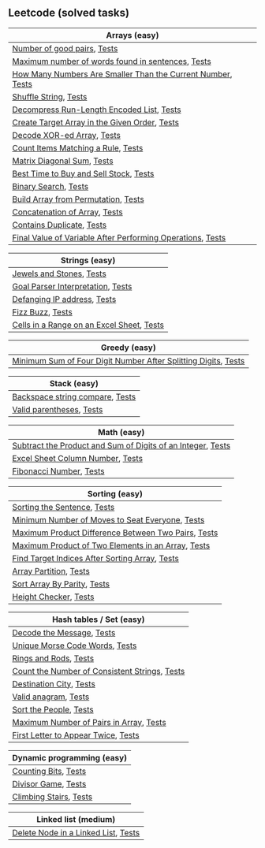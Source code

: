 ## Leetcode (solved tasks)

| Arrays (easy)                                                                                  |
| ---------------------------------------------------------------------------------------------- |
| [Number of good pairs](../app/src/main/java/pt/amn/knowledgebase/leetcode/easy/arrays/NumberOfGoodPairs.kt), [Tests](../app/src/test/java/pt/amn/knowledgebase/leetcode/easy/arrays/NumberOfGoodPairsTest.kt)  |
| [Maximum number of words found in sentences](../app/src/main/java/pt/amn/knowledgebase/leetcode/easy/arrays/MaximumNumberOfWordsFoundInSentences.kt), [Tests](../app/src/test/java/pt/amn/knowledgebase/leetcode/easy/arrays/MaximumNumberOfWordsFoundInSentencesTest.kt)  |
| [How Many Numbers Are Smaller Than the Current Number](../app/src/main/java/pt/amn/knowledgebase/leetcode/easy/arrays/SmallerNumbersThanCurrent.kt), [Tests](../app/src/test/java/pt/amn/knowledgebase/leetcode/easy/arrays/SmallerNumbersThanCurrentTest.kt)  |
| [Shuffle String](../app/src/main/java/pt/amn/knowledgebase/leetcode/easy/arrays/ShuffleString.kt), [Tests](../app/src/test/java/pt/amn/knowledgebase/leetcode/easy/arrays/ShuffleStringTest.kt)  |
| [Decompress Run-Length Encoded List](../app/src/main/java/pt/amn/knowledgebase/leetcode/easy/arrays/DecompressRunLengthEncodedList.kt), [Tests](../app/src/test/java/pt/amn/knowledgebase/leetcode/easy/arrays/DecompressRunLengthEncodedListTest.kt)  |
| [Create Target Array in the Given Order](../app/src/main/java/pt/amn/knowledgebase/leetcode/easy/arrays/CreateTargetArrayInTheGivenOrder.kt), [Tests](../app/src/test/java/pt/amn/knowledgebase/leetcode/easy/arrays/CreateTargetArrayInTheGivenOrderTest.kt)  |
| [Decode XOR-ed Array](../app/src/main/java/pt/amn/knowledgebase/leetcode/easy/arrays/DecodeXORedArray.kt), [Tests](../app/src/test/java/pt/amn/knowledgebase/leetcode/easy/arrays/DecodeXORedArrayTest.kt)  |
| [Count Items Matching a Rule](../app/src/main/java/pt/amn/knowledgebase/leetcode/easy/arrays/CountItemsMatchingARule.kt), [Tests](../app/src/test/java/pt/amn/knowledgebase/leetcode/easy/arrays/CountItemsMatchingARuleTest.kt)  |
| [Matrix Diagonal Sum](../app/src/main/java/pt/amn/knowledgebase/leetcode/easy/arrays/MatrixDiagonalSum.kt), [Tests](../app/src/test/java/pt/amn/knowledgebase/leetcode/easy/arrays/MatrixDiagonalSumTest.kt)  |
| [Best Time to Buy and Sell Stock](../app/src/main/java/pt/amn/knowledgebase/leetcode/easy/arrays/BestTimeToBuyAndSellStock.kt), [Tests](../app/src/test/java/pt/amn/knowledgebase/leetcode/easy/arrays/BestTimeToBuyAndSellStockTest.kt)  |
| [Binary Search](../app/src/main/java/pt/amn/knowledgebase/leetcode/easy/arrays/BinarySearch.kt), [Tests](../app/src/test/java/pt/amn/knowledgebase/leetcode/easy/arrays/BinarySearchTest.kt)  |
| [Build Array from Permutation](../app/src/main/java/pt/amn/knowledgebase/leetcode/easy/arrays/BuildArrayFromPermutation.kt), [Tests](../app/src/test/java/pt/amn/knowledgebase/leetcode/easy/arrays/BuildArrayFromPermutationTest.kt)  |
| [Concatenation of Array](../app/src/main/java/pt/amn/knowledgebase/leetcode/easy/arrays/ConcatenationArray.kt), [Tests](../app/src/test/java/pt/amn/knowledgebase/leetcode/easy/arrays/ConcatenationArrayTest.kt)  |
| [Contains Duplicate](../app/src/main/java/pt/amn/knowledgebase/leetcode/easy/arrays/ContainsDuplicate.kt), [Tests](../app/src/test/java/pt/amn/knowledgebase/leetcode/easy/arrays/ContainsDuplicateTest.kt)  |
| [Final Value of Variable After Performing Operations](../app/src/main/java/pt/amn/knowledgebase/leetcode/easy/arrays/FinalValueVariableAfterPerformingOperations.kt), [Tests](../app/src/test/java/pt/amn/knowledgebase/leetcode/easy/arrays/FinalValueVariableAfterPerformingOperationsTest.kt)  |


| Strings (easy)                                                                                  |
| ---------------------------------------------------------------------------------------------- |
| [Jewels and Stones](../app/src/main/java/pt/amn/knowledgebase/leetcode/easy/strings/JewelsAndStones.kt), [Tests](../app/src/test/java/pt/amn/knowledgebase/leetcode/easy/strings/JewelsAndStonesTest.kt)  |
| [Goal Parser Interpretation](../app/src/main/java/pt/amn/knowledgebase/leetcode/easy/strings/GoalParserInterpretation.kt), [Tests](../app/src/test/java/pt/amn/knowledgebase/leetcode/easy/strings/GoalParserInterpretationTest.kt)  |
| [Defanging IP address](../app/src/main/java/pt/amn/knowledgebase/leetcode/easy/strings/DefangingIPAddress.kt), [Tests](../app/src/test/java/pt/amn/knowledgebase/leetcode/easy/strings/DefangingIPAddressTest.kt)  |
| [Fizz Buzz](../app/src/main/java/pt/amn/knowledgebase/leetcode/easy/strings/FizzBuzz.kt), [Tests](../app/src/test/java/pt/amn/knowledgebase/leetcode/easy/strings/FizzBuzzTest.kt)  |
| [Cells in a Range on an Excel Sheet](../app/src/main/java/pt/amn/knowledgebase/leetcode/easy/strings/CellsInARangeOnAnExcelSheet.kt), [Tests](../app/src/test/java/pt/amn/knowledgebase/leetcode/easy/strings/CellsInARangeOnAnExcelSheetTest.kt)  |


| Greedy (easy)                                                                                  |
| ---------------------------------------------------------------------------------------------- |
| [Minimum Sum of Four Digit Number After Splitting Digits](../app/src/main/java/pt/amn/knowledgebase/leetcode/easy/greedy/MinimumSumOfFourDigit.kt), [Tests](../app/src/test/java/pt/amn/knowledgebase/leetcode/easy/greedy/MinimumSumOfFourDigitTest.kt)  |


| Stack (easy)                                                                                  |
| ---------------------------------------------------------------------------------------------- |
| [Backspace string compare](../app/src/main/java/pt/amn/knowledgebase/leetcode/easy/stack/BackspaceStringCompare.kt), [Tests](../app/src/test/java/pt/amn/knowledgebase/leetcode/easy/stack/BackspaceStringCompareTest.kt)  |
| [Valid parentheses](../app/src/main/java/pt/amn/knowledgebase/leetcode/easy/stack/ValidParentheses.kt), [Tests](../app/src/test/java/pt/amn/knowledgebase/leetcode/easy/stack/ValidParenthesesTest.kt)  |


| Math (easy)                                                                                  |
| ---------------------------------------------------------------------------------------------- |
| [Subtract the Product and Sum of Digits of an Integer](../app/src/main/java/pt/amn/knowledgebase/leetcode/easy/math/SubtractProductAndSum.kt), [Tests](../app/src/test/java/pt/amn/knowledgebase/leetcode/easy/math/SubtractProductAndSumTest.kt)  |
| [Excel Sheet Column Number](../app/src/main/java/pt/amn/knowledgebase/leetcode/easy/math/ExcelSheetColumnNumber.kt), [Tests](../app/src/test/java/pt/amn/knowledgebase/leetcode/easy/math/ExcelSheetColumnNumberTest.kt)  |
| [Fibonacci Number](../app/src/main/java/pt/amn/knowledgebase/leetcode/easy/math/FibonacciNumber.kt), [Tests](../app/src/test/java/pt/amn/knowledgebase/leetcode/easy/math/FibonacciNumberTest.kt)  |


| Sorting (easy)                                                                                  |
| ---------------------------------------------------------------------------------------------- |
| [Sorting the Sentence](../app/src/main/java/pt/amn/knowledgebase/leetcode/easy/sorting/SortingTheSentence.kt), [Tests](../app/src/test/java/pt/amn/knowledgebase/leetcode/easy/sorting/SortingTheSentenceTest.kt)  |
| [Minimum Number of Moves to Seat Everyone](../app/src/main/java/pt/amn/knowledgebase/leetcode/easy/sorting/MinimumNumberOfMovesToSeatEveryone.kt), [Tests](../app/src/test/java/pt/amn/knowledgebase/leetcode/easy/sorting/MinimumNumberOfMovesToSeatEveryoneTest.kt)  |
| [Maximum Product Difference Between Two Pairs](../app/src/main/java/pt/amn/knowledgebase/leetcode/easy/sorting/MaximumProductDifferenceBetweenTwoPairs.kt), [Tests](../app/src/test/java/pt/amn/knowledgebase/leetcode/easy/sorting/MaximumProductDifferenceBetweenTwoPairsTest.kt)  |
| [Maximum Product of Two Elements in an Array](../app/src/main/java/pt/amn/knowledgebase/leetcode/easy/sorting/MaximumProductOfTwoElementsInArray.kt), [Tests](../app/src/test/java/pt/amn/knowledgebase/leetcode/easy/sorting/MaximumProductOfTwoElementsInArrayTest.kt)  |
| [Find Target Indices After Sorting Array](../app/src/main/java/pt/amn/knowledgebase/leetcode/easy/sorting/FindTargetIndicesAfterSortingArray.kt), [Tests](../app/src/test/java/pt/amn/knowledgebase/leetcode/easy/sorting/FindTargetIndicesAfterSortingArrayTest.kt)  |
| [Array Partition](../app/src/main/java/pt/amn/knowledgebase/leetcode/easy/sorting/ArrayPartition.kt), [Tests](../app/src/test/java/pt/amn/knowledgebase/leetcode/easy/sorting/ArrayPartitionTest.kt)  |
| [Sort Array By Parity](../app/src/main/java/pt/amn/knowledgebase/leetcode/easy/sorting/SortArrayByParity.kt), [Tests](../app/src/test/java/pt/amn/knowledgebase/leetcode/easy/sorting/SortArrayByParityTest.kt)  |
| [Height Checker](../app/src/main/java/pt/amn/knowledgebase/leetcode/easy/sorting/HeightChecker.kt), [Tests](../app/src/test/java/pt/amn/knowledgebase/leetcode/easy/sorting/HeightCheckerTest.kt)  |


| Hash tables / Set (easy)                                                                                  |
| ---------------------------------------------------------------------------------------------- |
| [Decode the Message](../app/src/main/java/pt/amn/knowledgebase/leetcode/easy/hashtable/DecodeTheMessage.kt), [Tests](../app/src/test/java/pt/amn/knowledgebase/leetcode/easy/hashtable/DecodeTheMessageTest.kt)  |
| [Unique Morse Code Words](../app/src/main/java/pt/amn/knowledgebase/leetcode/easy/hashtable/UniqueMorseCodeWords.kt), [Tests](../app/src/test/java/pt/amn/knowledgebase/leetcode/easy/hashtable/UniqueMorseCodeWordsTest.kt)  |
| [Rings and Rods](../app/src/main/java/pt/amn/knowledgebase/leetcode/easy/hashtable/RingsAndRods.kt), [Tests](../app/src/test/java/pt/amn/knowledgebase/leetcode/easy/hashtable/RingsAndRodsTest.kt)  |
| [Count the Number of Consistent Strings](../app/src/main/java/pt/amn/knowledgebase/leetcode/easy/hashtable/CountTheNumberOfConsistentStrings.kt), [Tests](../app/src/test/java/pt/amn/knowledgebase/leetcode/easy/hashtable/CountTheNumberOfConsistentStringsTest.kt)  |
| [Destination City](../app/src/main/java/pt/amn/knowledgebase/leetcode/easy/hashtable/DestinationCity.kt), [Tests](../app/src/test/java/pt/amn/knowledgebase/leetcode/easy/hashtable/DestinationCityTest.kt)  |
| [Valid anagram](../app/src/main/java/pt/amn/knowledgebase/leetcode/easy/hashtable/ValidAnagram.kt), [Tests](../app/src/test/java/pt/amn/knowledgebase/leetcode/easy/hashtable/ValidAnagramTest.kt)  |
| [Sort the People](../app/src/main/java/pt/amn/knowledgebase/leetcode/easy/hashtable/SortThePeople.kt), [Tests](../app/src/test/java/pt/amn/knowledgebase/leetcode/easy/hashtable/SortThePeopleTest.kt)  |
| [Maximum Number of Pairs in Array](../app/src/main/java/pt/amn/knowledgebase/leetcode/easy/hashtable/MaximumNumberOfPairsInArray.kt), [Tests](../app/src/test/java/pt/amn/knowledgebase/leetcode/easy/hashtable/MaximumNumberOfPairsInArrayTest.kt)  |
| [First Letter to Appear Twice](../app/src/main/java/pt/amn/knowledgebase/leetcode/easy/hashtable/FirstLetterToAppearTwice.kt), [Tests](../app/src/test/java/pt/amn/knowledgebase/leetcode/easy/hashtable/FirstLetterToAppearTwiceTest.kt)  |


| Dynamic programming (easy)                                                                                  |
| ---------------------------------------------------------------------------------------------- |
| [Counting Bits](../app/src/main/java/pt/amn/knowledgebase/leetcode/easy/dynamic_programming/CountingBits.kt), [Tests](../app/src/test/java/pt/amn/knowledgebase/leetcode/easy/dynamic_programming/CountingBitsTest.kt)  |
| [Divisor Game](../app/src/main/java/pt/amn/knowledgebase/leetcode/easy/dynamic_programming/DivisorGame.kt), [Tests](../app/src/test/java/pt/amn/knowledgebase/leetcode/easy/dynamic_programming/DivisorGameTest.kt)  |
| [Climbing Stairs](../app/src/main/java/pt/amn/knowledgebase/leetcode/easy/dynamic_programming/ClimbingStairs.kt), [Tests](../app/src/test/java/pt/amn/knowledgebase/leetcode/easy/dynamic_programming/ClimbingStairsTest.kt)  |


| Linked list (medium)                                                                                  |
| ---------------------------------------------------------------------------------------------- |
| [Delete Node in a Linked List](../app/src/main/java/pt/amn/knowledgebase/leetcode/easy/linkedlist/DeleteNodeInLinkedList.kt), [Tests](../app/src/test/java/pt/amn/knowledgebase/leetcode/easy/linkedlist/DeleteNodeInLinkedListTest.kt)  |
